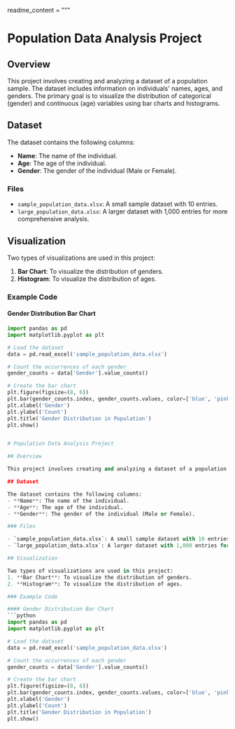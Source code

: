 
readme_content = """
# Population Data Analysis Project

## Overview

This project involves creating and analyzing a dataset of a population sample. The dataset includes information on individuals' names, ages, and genders. The primary goal is to visualize the distribution of categorical (gender) and continuous (age) variables using bar charts and histograms.

## Dataset

The dataset contains the following columns:
- **Name**: The name of the individual.
- **Age**: The age of the individual.
- **Gender**: The gender of the individual (Male or Female).

### Files

- `sample_population_data.xlsx`: A small sample dataset with 10 entries.
- `large_population_data.xlsx`: A larger dataset with 1,000 entries for more comprehensive analysis.

## Visualization

Two types of visualizations are used in this project:
1. **Bar Chart**: To visualize the distribution of genders.
2. **Histogram**: To visualize the distribution of ages.

### Example Code

#### Gender Distribution Bar Chart
```python
import pandas as pd
import matplotlib.pyplot as plt

# Load the dataset
data = pd.read_excel('sample_population_data.xlsx')

# Count the occurrences of each gender
gender_counts = data['Gender'].value_counts()

# Create the bar chart
plt.figure(figsize=(8, 6))
plt.bar(gender_counts.index, gender_counts.values, color=['blue', 'pink'])
plt.xlabel('Gender')
plt.ylabel('Count')
plt.title('Gender Distribution in Population')
plt.show()


# Population Data Analysis Project

## Overview

This project involves creating and analyzing a dataset of a population sample. The dataset includes information on individuals' names, ages, and genders. The primary goal is to visualize the distribution of categorical (gender) and continuous (age) variables using bar charts and histograms.

## Dataset

The dataset contains the following columns:
- **Name**: The name of the individual.
- **Age**: The age of the individual.
- **Gender**: The gender of the individual (Male or Female).

### Files

- `sample_population_data.xlsx`: A small sample dataset with 10 entries.
- `large_population_data.xlsx`: A larger dataset with 1,000 entries for more comprehensive analysis.

## Visualization

Two types of visualizations are used in this project:
1. **Bar Chart**: To visualize the distribution of genders.
2. **Histogram**: To visualize the distribution of ages.

### Example Code

#### Gender Distribution Bar Chart
```python
import pandas as pd
import matplotlib.pyplot as plt

# Load the dataset
data = pd.read_excel('sample_population_data.xlsx')

# Count the occurrences of each gender
gender_counts = data['Gender'].value_counts()

# Create the bar chart
plt.figure(figsize=(8, 6))
plt.bar(gender_counts.index, gender_counts.values, color=['blue', 'pink'])
plt.xlabel('Gender')
plt.ylabel('Count')
plt.title('Gender Distribution in Population')
plt.show()

